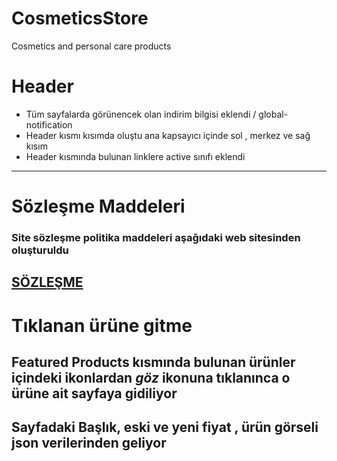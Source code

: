# CosmeticsStore
  Cosmetics and personal care products
# **Header**
  - Tüm sayfalarda görünencek olan indirim bilgisi eklendi / global-notification
  - Header kısmı kısımda oluştu ana kapsayıcı içinde sol , merkez ve sağ kısım 
  - Header kısmında bulunan linklere active sınıfı eklendi 

---
# Sözleşme Maddeleri 
### Site sözleşme politika maddeleri aşağıdaki web sitesinden oluşturuldu 
[SÖZLEŞME](https://www.privacypolicyonline.com/)
---
# Tıklanan ürüne gitme
## Featured Products kısmında bulunan ürünler içindeki ikonlardan ***göz*** ikonuna tıklanınca o ürüne ait sayfaya gidiliyor 
## Sayfadaki Başlık, eski ve yeni fiyat , ürün görseli json verilerinden geliyor 